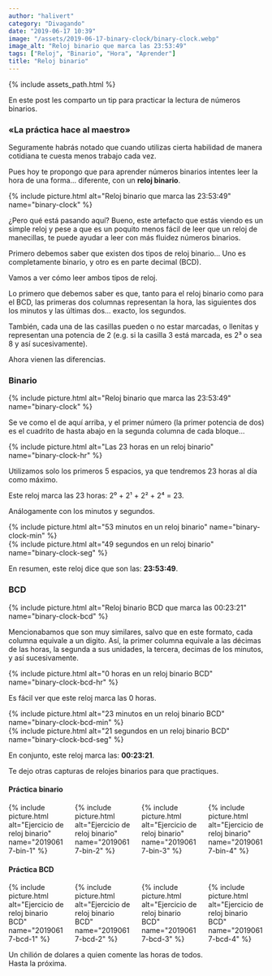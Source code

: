 ```yaml
---
author: "halivert"
category: "Divagando"
date: "2019-06-17 10:39"
image: "/assets/2019-06-17-binary-clock/binary-clock.webp"
image_alt: "Reloj binario que marca las 23:53:49"
tags: ["Reloj", "Binario", "Hora", "Aprender"]
title: "Reloj binario"
---
```


{% include assets_path.html %}

En este post les comparto un tip para practicar la lectura de números
binarios.

### «La práctica hace al maestro»
<!-- Seguir leyendo -->
Seguramente habrás notado que cuando utilizas cierta habilidad de manera
cotidiana te cuesta menos trabajo cada vez.

Pues hoy te propongo que para aprender números binarios intentes leer la hora
de una forma... diferente, con un **reloj binario**.

<article>
  {%
    include picture.html
      alt="Reloj binario que marca las 23:53:49"
      name="binary-clock"
  %}
</article>

¿Pero qué está pasando aquí? Bueno, este artefacto que estás viendo es un
simple reloj y pese a que es un poquito menos fácil de leer que un reloj de
manecillas, te puede ayudar a leer con más fluidez números binarios.

Primero debemos saber que existen dos tipos de reloj binario... Uno es
completamente binario, y otro es en parte decimal (BCD).

Vamos a ver cómo leer ambos tipos de reloj.

Lo primero que debemos saber es que, tanto para el reloj binario como para el
BCD, las primeras dos columnas representan la hora, las siguientes dos los
minutos y las últimas dos... exacto, los segundos.

También, cada una de las casillas pueden o no estar marcadas, o llenitas y
representan una potencia de 2 (e.g. si la casilla 3 está marcada, es 2³ o sea
8 y así sucesivamente).

Ahora vienen las diferencias.

### Binario
<article>
  {%
    include picture.html
      alt="Reloj binario que marca las 23:53:49"
      name="binary-clock"
  %}
</article>

Se ve como el de aquí arriba, y el primer número (la primer potencia de dos)
es el cuadrito de hasta abajo en la segunda columna de cada bloque...
<article class="columns">
  <div class="column">
    {%
      include picture.html
        alt="Las 23 horas en un reloj binario"
        name="binary-clock-hr"
    %}
  </div>
  <p class="column">
    Utilizamos solo los primeros 5 espacios, ya que tendremos 23 horas al día
    como máximo.
  </p>
</article>
Este reloj marca las 23 horas: 2⁰ + 2¹ + 2² + 2⁴ = 23.

Análogamente con los minutos y segundos.
<article class="columns">
  <div class="column">
    {%
      include picture.html
        alt="53 minutos en un reloj binario"
        name="binary-clock-min"
    %}
  </div>
  <div class="column">
    {%
      include picture.html
        alt="49 segundos en un reloj binario"
        name="binary-clock-seg"
    %}
  </div>
</article>

En resumen, este reloj dice que son las: **23:53:49**.

### BCD
<article>
  {%
    include picture.html
      alt="Reloj binario BCD que marca las 00:23:21"
      name="binary-clock-bcd"
  %}
</article>

Mencionabamos que son muy similares, salvo que en este formato, cada columna
equivale a un digito. Así, la primer columna equivale a las décimas de las
horas, la segunda a sus unidades, la tercera, decimas de los minutos, y así
sucesivamente.
<article class="columns">
  <div class="column">
    {%
      include picture.html
        alt="0 horas en un reloj binario BCD"
        name="binary-clock-bcd-hr"
    %}
  </div>
  <p class="column">
    Es fácil ver que este reloj marca las 0 horas.
  </p>
</article>

<article class="columns">
  <div class="column">
    {%
      include picture.html
        alt="23 minutos en un reloj binario BCD"
        name="binary-clock-bcd-min"
    %}
  </div>
  <div class="column">
    {%
      include picture.html
        alt="21 segundos en un reloj binario BCD"
        name="binary-clock-bcd-seg"
    %}
  </div>
</article>

En conjunto, este reloj marca las: **00:23:21**.

Te dejo otras capturas de relojes binarios para que practiques.

#### Práctica binario
<div class="columns is-multiline">
  <div class="column">
    {%
      include picture.html
        alt="Ejercicio de reloj binario"
        name="20190617-bin-1"
    %}
  </div>
  <div class="column">
    {%
      include picture.html
        alt="Ejercicio de reloj binario"
        name="20190617-bin-2"
    %}
  </div>
  <div class="column">
    {%
      include picture.html
        alt="Ejercicio de reloj binario"
        name="20190617-bin-3"
    %}
  </div>
  <div class="column">
    {%
      include picture.html
        alt="Ejercicio de reloj binario"
        name="20190617-bin-4"
    %}
  </div>
</div>

#### Práctica BCD
<div class="columns is-multiline">
  <div class="column">
    {%
      include picture.html
        alt="Ejercicio de reloj binario BCD"
        name="20190617-bcd-1"
    %}
  </div>
  <div class="column">
    {%
      include picture.html
        alt="Ejercicio de reloj binario BCD"
        name="20190617-bcd-2"
    %}
  </div>
  <div class="column">
    {%
      include picture.html
        alt="Ejercicio de reloj binario BCD"
        name="20190617-bcd-3"
    %}
  </div>
  <div class="column">
    {%
      include picture.html
        alt="Ejercicio de reloj binario BCD"
        name="20190617-bcd-4"
    %}
  </div>
</div>

Un chilión de dolares a quien comente las horas de todos.<br>
Hasta la próxima.
